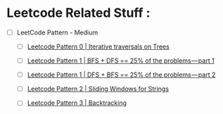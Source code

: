 # Leetcode Related Stuff :
- [ ] LeetCode Pattern - Medium 
  - [ ] [Leetcode Pattern 0 | Iterative traversals on Trees](https://medium.com/leetcode-patterns/leetcode-pattern-0-iterative-traversals-on-trees-d373568eb0ec)
  - [ ] [Leetcode Pattern 1 | BFS + DFS == 25% of the problems — part 1](https://medium.com/leetcode-patterns/leetcode-pattern-1-bfs-dfs-25-of-the-problems-part-1-519450a84353)
  - [ ] [Leetcode Pattern 1 | DFS + BFS == 25% of the problems — part 2](https://medium.com/leetcode-patterns/leetcode-pattern-2-dfs-bfs-25-of-the-problems-part-2-a5b269597f52)
  - [ ] [Leetcode Pattern 2 | Sliding Windows for Strings](https://medium.com/leetcode-patterns/leetcode-pattern-2-sliding-windows-for-strings-e19af105316b)
  - [ ] [Leetcode Pattern 3 | Backtracking](https://medium.com/leetcode-patterns/leetcode-pattern-3-backtracking-5d9e5a03dc26)
  
